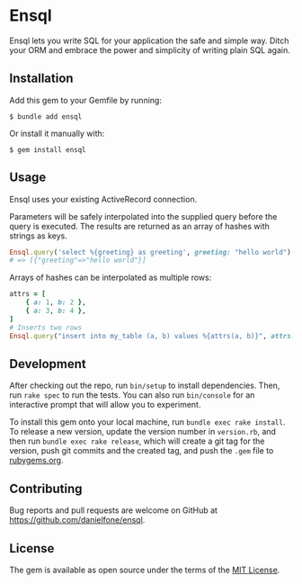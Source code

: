 # Ensql

Ensql lets you write SQL for your application the safe and simple way. Ditch
your ORM and embrace the power and simplicity of writing plain SQL again.

## Installation

Add this gem to your Gemfile by running:

    $ bundle add ensql

Or install it manually with:

    $ gem install ensql

## Usage

Ensql uses your existing ActiveRecord connection.

Parameters will be safely interpolated into the supplied query before the query
is executed. The results are returned as an array of hashes with strings as keys.

```ruby
Ensql.query('select %{greeting} as greeting', greeting: "hello world")
# => [{"greeting"=>"hello world"}]
```

Arrays of hashes can be interpolated as multiple rows:

```ruby
attrs = [
    { a: 1, b: 2 },
    { a: 3, b: 4 },
]
# Inserts two rows
Ensql.query("insert into my_table (a, b) values %{attrs(a, b)}", attrs: attrs)
```

## Development

After checking out the repo, run `bin/setup` to install dependencies. Then, run `rake spec` to run the tests. You can also run `bin/console` for an interactive prompt that will allow you to experiment.

To install this gem onto your local machine, run `bundle exec rake install`. To release a new version, update the version number in `version.rb`, and then run `bundle exec rake release`, which will create a git tag for the version, push git commits and the created tag, and push the `.gem` file to [rubygems.org](https://rubygems.org).

## Contributing

Bug reports and pull requests are welcome on GitHub at https://github.com/danielfone/ensql.

## License

The gem is available as open source under the terms of the [MIT License](https://opensource.org/licenses/MIT).
